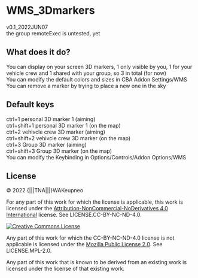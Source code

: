 # WMS_3Dmarkers
v0.1_2022JUN07<br/>
the group remoteExec is untested, yet<br/>

## What does it do?
You can display on your screen 3D markers, 1 only visible by you, 1 for your vehicle crew and 1 shared with your group, so 3 in total (for now)<br/>
You can modify the default colors and sizes in CBA Addon Settings/WMS<br/>
You can remove a marker by trying to place a new one in the sky<br/>

## Default keys
ctrl+1 personal 3D marker 1 (aiming)<br/>
ctrl+shift+1 personal 3D marker 1 (on the map)<br/>
ctrl+2 vehivcle crew 3D marker (aiming)<br/>
ctrl+shift+2 vehivcle crew 3D marker (on the map)<br/>
ctrl+3 Group 3D marker (aiming)<br/>
ctrl+shift+3  Group 3D marker (on the map)<br/>
You can modify the Keybinding in Options/Controls/Addon Options/WMS<br/>

## License

&copy; 2022 {|||TNA|||}WAKeupneo

For any part of this work for which the license is applicable, this work is licensed under the [Attribution-NonCommercial-NoDerivatives 4.0 International](http://creativecommons.org/licenses/by-nc-nd/4.0/) license. See LICENSE.CC-BY-NC-ND-4.0.

<a rel="license" href="http://creativecommons.org/licenses/by-nc-nd/4.0/"><img alt="Creative Commons License" style="border-width:0" src="https://i.creativecommons.org/l/by-nc-nd/4.0/88x31.png" /></a>

Any part of this work for which the CC-BY-NC-ND-4.0 license is not applicable is licensed under the [Mozilla Public License 2.0](https://www.mozilla.org/en-US/MPL/2.0/). See LICENSE.MPL-2.0.

Any part of this work that is known to be derived from an existing work is licensed under the license of that existing work.
